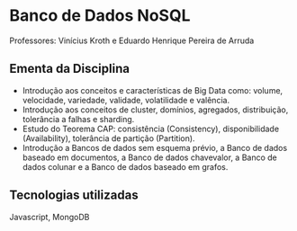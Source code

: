 # Banco de Dados NoSQL
Professores: Vinícius Kroth e Eduardo Henrique Pereira de Arruda

## Ementa da Disciplina
- Introdução aos conceitos e características de Big Data como: volume,
velocidade, variedade, validade, volatilidade e valência.
- Introdução aos conceitos de cluster, domínios, agregados, distribuição, tolerância a falhas e sharding.
- Estudo do Teorema CAP: consistência (Consistency), disponibilidade (Availability),
tolerância de partição (Partition).
- Introdução a Bancos de dados sem esquema prévio, a Banco de dados baseado em documentos, a Banco de dados chavevalor, a Banco de dados colunar e a Banco de dados baseado em grafos.

## Tecnologias utilizadas
Javascript, MongoDB